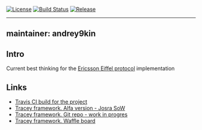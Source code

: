 [![License](https://img.shields.io/badge/license-New%20BSD-blue.svg)](LICENSE.md) [![Build Status](https://api.travis-ci.org/Praqma/tracey-protocol-eiffel.svg?branch=master)](https://travis-ci.org/Praqma/tracey-protocol-eiffel) [![Release](https://jitpack.io/v/Praqma/tracey-protocol-eiffel.svg)](https://jitpack.io/#Praqma/tracey-protocol-eiffel)

---
maintainer: andrey9kin
---
## Intro
Current best thinking for the [Ericsson Eiffel protocol](https://github.com/Ericsson/eiffel) implementation

## Links

* [Travis CI build for the project](https://travis-ci.org/Praqma/tracey-protocol-eiffel)
* [Tracey framework. Alfa version - Josra SoW](http://www.josra.org/sow/tracey.html)
* [Tracey framework. Git repo - work in progres](https://github.com/Praqma/tracey)
* [Tracey framework. Waffle board](https://waffle.io/Praqma/tracey)
